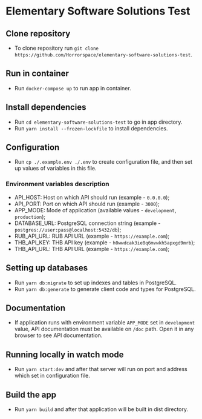 # Elementary Software Solutions Test


## Clone repository

- To clone repository run `git clone https://github.com/Horrorspace/elementary-software-solutions-test`.

## Run in container

- Run `docker-compose up` to run app in container.

## Install dependencies

- Run `cd elementary-software-solutions-test` to go in app directory.
- Run `yarn install --frozen-lockfile` to install dependencies.

## Configuration

- Run `cp ./.example.env ./.env` to create configuration file, and then set up values of variables in this file.

### Environment variables description
- API_HOST: Host on which API should run (example - `0.0.0.0`);
- API_PORT: Port on which API should run (example - `3000`);
- APP_MODE: Mode of application (available values - `development`, `production`);
- DATABASE_URL: PostgreSQL connection string (example - `postgres://user:pass@localhost:5432/db`);
- RUB_API_URL: RUB API URL (example - `https://example.com`);
- THB_API_KEY: THB API key (example - `h0wwdcak3ie8q6mvwkh5apxgd9mrb`);
- THB_API_URL: THB API URL (example - `https://example.com`);

## Setting up databases

- Run `yarn db:migrate` to set up indexes and tables in PostgreSQL.
- Run `yarn db:generate` to generate client code and types for PostgreSQL.

## Documentation

- If application runs with environment variable `APP_MODE` set in `development` value, API documentation must be available on `/doc` path. Open it in any browser to see API documentation.

## Running locally in watch mode

- Run `yarn start:dev` and after that server will run on port and address which set in configuration file.

## Build the app

- Run `yarn build` and after that application will be built in dist directory.
